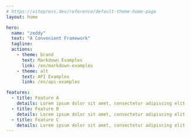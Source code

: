 ```yaml
---
# https://vitepress.dev/reference/default-theme-home-page
layout: home

hero:
  name: "zeddy"
  text: "A Convenient Framework"
  tagline: 
  actions:
    - theme: brand
      text: Markdown Examples
      link: /en/markdown-examples
    - theme: alt
      text: API Examples
      link: /en/api-examples

features:
  - title: Feature A
    details: Lorem ipsum dolor sit amet, consectetur adipiscing elit
  - title: Feature B
    details: Lorem ipsum dolor sit amet, consectetur adipiscing elit
  - title: Feature C
    details: Lorem ipsum dolor sit amet, consectetur adipiscing elit
---
```



